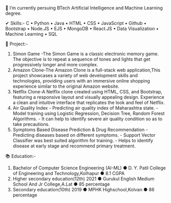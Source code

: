 🌱 I’m currently persuing BTech Artificial Intelligence and Machine Learning degree.    

✔ Skills:- C • Python • Java • HTML • CSS • JavaScript • Github • Bootstrap • Node.JS • EJS • MongoDB • React.JS • Data Visualization • Machine Learning • SQL


💢 Project:-
1. Simon Game -The Simon Game is a classic electronic memory game. The objective is to repeat a sequence of tones and lights that get progressively longer and more complex.
2. Amazon Clone-The Amazon Clone is a full-stack web application,This project showcases a variety of web development skills and technologies, providing users with an immersive online shopping experience similar to the original Amazon website.
3. Netflix Clone-A Netflix clone created using HTML, CSS, and Bootstrap, featuring a responsive layout and visually appealing design. Experience a clean and intuitive interface that replicates the look and feel of Netflix.
4. Air Quality Index - Predicting air quality index of Maharashtra state. - Model training using Logistic Regression, Decision Tree, Random Forest Algorithms. - It can help to identify severe air quality condition so as to take precautions.
5. Symptoms Based Disease Prediction & Drug Recommendation - Predicting diseases based on different symptoms. - Support Vector Classifier was best suited algorithm for training. - Helps to identify disease at early stage and recommend primary treatment.

📚 Education:-
1. Bachelor of Computer Science Engineering (AI-ML) ● D. Y. Patil College of Engineering and Technology,Kolhapur ● 8.1 CGPA
2. Higher secondary education(12th) 2021 ● Gurukul English Medium School And Jr College,A.Lat ● 85 percentage
3. Secondary education(10th) 2019 ● MPHK Highschool,Kolvan ● 86 percentage

<!---
RamDesai28/RamDesai28 is a ✨ special ✨ repository because its `README.md` (this file) appears on your GitHub profile.
You can click the Preview link to take a look at your changes.
--->

